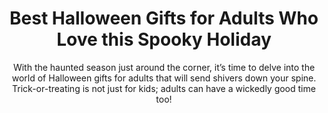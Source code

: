 ---
layout: post
title: Best Halloween Gifts for Adults Who Love this Spooky Holiday
subtitle: With the haunted season just around the corner, it’s time to delve into the world of Halloween gifts for adults that will send shivers down your spine. Trick-or-treating is not just for kids; adults can have a wickedly good time too!
header-img: "img/post/2023/09/copied/medium_halloween_gifts_for_adults_7785615aee.jpg"
header-style: text
permalink: "/halloween-gifts-adults/"
catalog: true
tags:
  - Recipients 
  - Men
---  